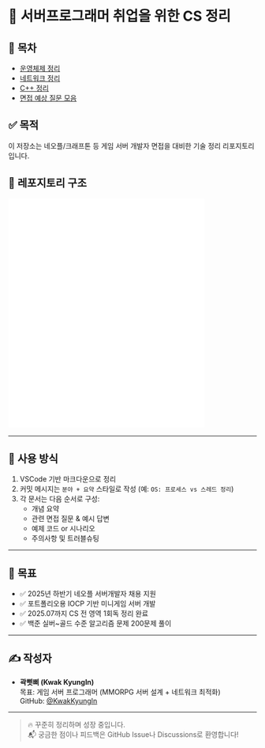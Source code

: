 # 🧠 서버프로그래머 취업을 위한 CS 정리

## 📂 목차
- [운영체제 정리](./Operating-System/README.md)
- [네트워크 정리](./Network/README.md)
- [C++ 정리](./C++/README.md)
- [면접 예상 질문 모음](./Interview/)

## ✅ 목적
이 저장소는 네오플/크래프톤 등 게임 서버 개발자 면접을 대비한 기술 정리 리포지토리입니다.


## 🧱 레포지토리 구조

![폴더 구조](./images/folder-structure.png)

---

## 🧤 사용 방식

1. VSCode 기반 마크다운으로 정리
2. 커밋 메시지는 `분야 + 요약` 스타일로 작성 (예: `OS: 프로세스 vs 스레드 정리`)
3. 각 문서는 다음 순서로 구성:
   - 개념 요약
   - 관련 면접 질문 & 예시 답변
   - 예제 코드 or 시나리오
   - 주의사항 및 트러블슈팅

---

## 📌 목표

- ✅ 2025년 하반기 네오플 서버개발자 채용 지원
- ✅ 포트폴리오용 IOCP 기반 미니게임 서버 개발
- ✅ 2025.07까지 CS 전 영역 1회독 정리 완료
- ✅ 백준 실버~골드 수준 알고리즘 문제 200문제 풀이

---

## ✍️ 작성자

- **곽삣삐 (Kwak KyungIn)**  
  목표: 게임 서버 프로그래머 (MMORPG 서버 설계 + 네트워크 최적화)  
  GitHub: [@KwakKyungIn](https://github.com/KwakKyungIn)

---

> 🔥 꾸준히 정리하며 성장 중입니다.  
> 📬 궁금한 점이나 피드백은 GitHub Issue나 Discussions로 환영합니다!

